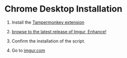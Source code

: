 # Chrome Desktop Installation

 1. Install the [Tampermonkey extension](https://chrome.google.com/webstore/detail/tampermonkey/dhdgffkkebhmkfjojejmpbldmpobfkfo)

 2. [browse to the latest release of Imgur, Enhance!](https://github.com/dave-newson/imgur-enhance/raw/release/dist/imgur-enhance.user.js)

 4. Confirm the installation of the script.

 5. Go to [imgur.com](http://imgur.com)